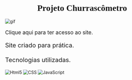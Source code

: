 <div>
    <h1 style="text-align: center; font-family: Georgia, 'Times New Roman', Times, serif; ">Projeto Churrascômetro</h1>
    <img src="https://user-images.githubusercontent.com/93393791/166169827-5fb99915-b4b8-493e-ad93-a947bd42632b.gif" alt="gif">
    <a style="text-decoration: none;  font-size: 13pt;" href="https://marcoajunior.github.io/ProjectChurrascometro/"><p>Clique aqui para ter acesso ao site.</p></a>
    <p style="font-size: 15pt;">Site criado para prática.<br/><br/>Tecnologias utilizadas.</p><img src="https://img.shields.io/badge/HTML5-E34F26?style=for-the-badge&logo=html5&logoColor=white" alt="Html5">
    <img src="https://img.shields.io/badge/CSS3-1572B6?style=for-the-badge&logo=css3&logoColor=white" alt="CSS">
    <img src="https://img.shields.io/badge/JavaScript-F7DF1E?style=for-the-badge&logo=javascript&logoColor=black" alt="JavaScript">
</div>
